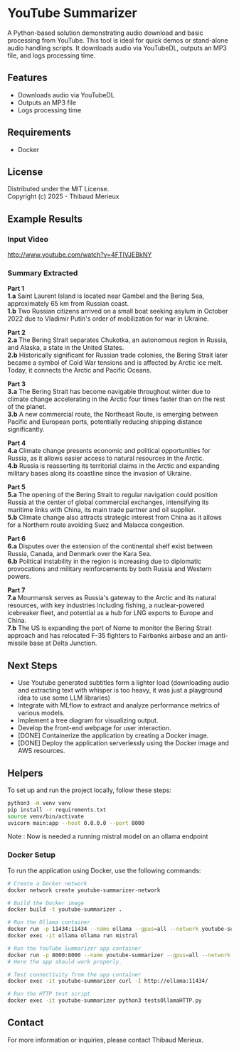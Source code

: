 # YouTube Summarizer

A Python-based solution demonstrating audio download and basic processing from YouTube. This tool is ideal for quick demos or stand-alone audio handling scripts. It downloads audio via YouTubeDL, outputs an MP3 file, and logs processing time.

## Features

-  Downloads audio via YouTubeDL
-  Outputs an MP3 file
-  Logs processing time

## Requirements

-  Docker

## License

Distributed under the MIT License.  
Copyright (c) 2025 - Thibaud Merieux

## Example Results

### Input Video

http://www.youtube.com/watch?v=4FTIVJEBkNY

### Summary Extracted

**Part 1**  
**1.a** Saint Laurent Island is located near Gambel and the Bering Sea, approximately 65 km from Russian coast.  
**1.b** Two Russian citizens arrived on a small boat seeking asylum in October 2022 due to Vladimir Putin's order of mobilization for war in Ukraine.

**Part 2**  
**2.a** The Bering Strait separates Chukotka, an autonomous region in Russia, and Alaska, a state in the United States.  
**2.b** Historically significant for Russian trade colonies, the Bering Strait later became a symbol of Cold War tensions and is affected by Arctic ice melt. Today, it connects the Arctic and Pacific Oceans.

**Part 3**  
**3.a** The Bering Strait has become navigable throughout winter due to climate change accelerating in the Arctic four times faster than on the rest of the planet.  
**3.b** A new commercial route, the Northeast Route, is emerging between Pacific and European ports, potentially reducing shipping distance significantly.

**Part 4**  
**4.a** Climate change presents economic and political opportunities for Russia, as it allows easier access to natural resources in the Arctic.  
**4.b** Russia is reasserting its territorial claims in the Arctic and expanding military bases along its coastline since the invasion of Ukraine.

**Part 5**  
**5.a** The opening of the Bering Strait to regular navigation could position Russia at the center of global commercial exchanges, intensifying its maritime links with China, its main trade partner and oil supplier.  
**5.b** Climate change also attracts strategic interest from China as it allows for a Northern route avoiding Suez and Malacca congestion.

**Part 6**  
**6.a** Disputes over the extension of the continental shelf exist between Russia, Canada, and Denmark over the Kara Sea.  
**6.b** Political instability in the region is increasing due to diplomatic provocations and military reinforcements by both Russia and Western powers.

**Part 7**  
**7.a** Mourmansk serves as Russia's gateway to the Arctic and its natural resources, with key industries including fishing, a nuclear-powered icebreaker fleet, and potential as a hub for LNG exports to Europe and China.  
**7.b** The US is expanding the port of Nome to monitor the Bering Strait approach and has relocated F-35 fighters to Fairbanks airbase and an anti-missile base at Delta Junction.

## Next Steps
-  Use Youtube generated subtitles form a lighter load (downloading audio and extracting text with whisper is too heavy, it was just a playground idea to use some LLM libraries)
-  Integrate with MLflow to extract and analyze performance metrics of various models.
-  Implement a tree diagram for visualizing output.
-  Develop the front-end webpage for user interaction.
-  [DONE] Containerize the application by creating a Docker image.
-  [DONE] Deploy the application serverlessly using the Docker image and AWS resources.

## Helpers

To set up and run the project locally, follow these steps:

```sh
python3 -m venv venv
pip install -r requirements.txt
source venv/bin/activate
uvicorn main:app --host 0.0.0.0 --port 8000
```

Note : Now is needed a running mistral model on an ollama endpoint

### Docker Setup

To run the application using Docker, use the following commands:

```sh
# Create a Docker network
docker network create youtube-summarizer-network

# Build the Docker image
docker build -t youtube-summarizer .

# Run the Ollama container
docker run -p 11434:11434 --name ollama --gpus=all --network youtube-summarizer-network ollama/ollama
docker exec -it ollama ollama run mistral

# Run the YouTube Summarizer app container
docker run -p 8000:8000 --name youtube-summarizer --gpus=all --network youtube-summarizer-network youtube-summarizer
# Here the app should work properly.

# Test connectivity from the app container
docker exec -it youtube-summarizer curl -I http://ollama:11434/

# Run the HTTP test script
docker exec -it youtube-summarizer python3 testsOllamaHTTP.py
```

## Contact

For more information or inquiries, please contact Thibaud Merieux.
